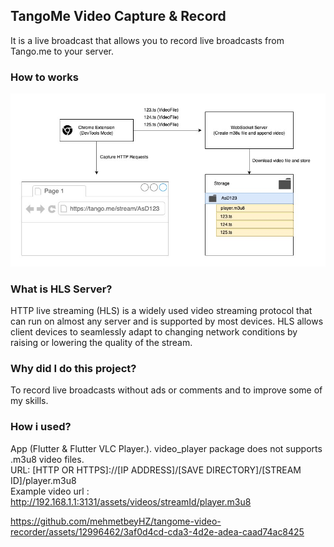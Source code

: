 ## TangoMe Video Capture & Record

It is a live broadcast that allows you to record live broadcasts from Tango.me to your server.

### How to works

<img src="assets/how-to-works.jpg" />

### What is HLS Server?

HTTP live streaming (HLS) is a widely used video streaming protocol that can run on almost any server and is supported by most devices. HLS allows client devices to seamlessly adapt to changing network conditions by raising or lowering the quality of the stream.

### Why did I do this project?
To record live broadcasts without ads or comments and to improve some of my skills.

### How i used?
App (Flutter & Flutter VLC Player.). video_player package does not supports .m3u8 video files. <br />
URL: [HTTP OR HTTPS]://[IP ADDRESS]/[SAVE DIRECTORY]/[STREAM ID]/player.m3u8 <br/>
Example video url : http://192.168.1.1:3131/assets/videos/streamId/player.m3u8

https://github.com/mehmetbeyHZ/tangome-video-recorder/assets/12996462/3af0d4cd-cda3-4d2e-adea-caad74ac8425


